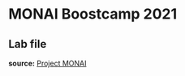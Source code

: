 # MONAI Boostcamp 2021
## Lab file

**source:** [Project MONAI](https://www.youtube.com/channel/UCdQ8V2UrWvt9xplZFnHyEGg)
